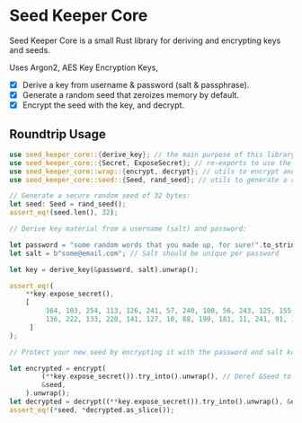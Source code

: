 # Seed Keeper Core

Seed Keeper Core is a small Rust library for deriving and encrypting keys and seeds.

Uses Argon2, AES Key Encryption Keys,

- [x] Derive a key from username & password (salt & passphrase).
- [x] Generate a random seed that zeroizes memory by default.
- [x] Encrypt the seed with the key, and decrypt.

## Roundtrip Usage

```rust
use seed_keeper_core::{derive_key}; // the main purpose of this library
use seed_keeper_core::{Secret, ExposeSecret}; // re-exports to use the derived key
use seed_keeper_core::wrap::{encrypt, decrypt}; // utils to encrypt and decrypt the seed
use seed_keeper_core::seed::{Seed, rand_seed}; // utils to generate a random seed

// Generate a secure random seed of 32 bytes:
let seed: Seed = rand_seed();
assert_eq!(seed.len(), 32);

// Derive key material from a username (salt) and password:

let password = "some random words that you made up, for sure!".to_string();
let salt = b"some@email.com"; // Salt should be unique per password

let key = derive_key(&password, salt).unwrap();

assert_eq!(
    **key.expose_secret(),
    [
         164, 103, 254, 113, 126, 241, 57, 240, 100, 56, 243, 125, 155, 224, 40, 242, 178,
         136, 222, 133, 220, 141, 127, 10, 88, 199, 181, 11, 241, 91, 149, 249
     ]
);

// Protect your new seed by encrypting it with the password and salt key:

let encrypted = encrypt(
        (**key.expose_secret()).try_into().unwrap(), // Deref &Seed to [u8; 32]
        &seed,
    ).unwrap();
let decrypted = decrypt((**key.expose_secret()).try_into().unwrap(), &encrypted).unwrap();
assert_eq!(*seed, *decrypted.as_slice());
```
